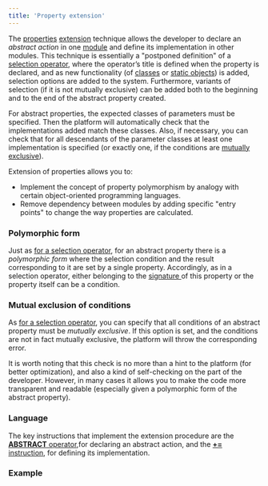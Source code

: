 ```yaml
---
title: 'Property extension'
---
```


The [properties](Properties.md) [extension](Extensions.md) technique allows the developer to declare an *abstract action* in one [module](Modules.md) and define its implementation in other modules. This technique is essentially a "postponed definition" of a [selection operator](Selection_CASE_IF_MULTI_OVERRIDE_EXCLUSIVE_.md), where the operator’s title is defined when the property is declared, and as new functionality (of [classes](Classes.md) or [static objects](Static_objects.md)) is added, selection options are added to the system. Furthermore, variants of selection (if it is not mutually exclusive) can be added both to the beginning and to the end of the abstract property created.

For abstract properties, the expected classes of parameters must be specified. Then the platform will automatically check that the implementations added match these classes. Also, if necessary, you can check that for all descendants of the parameter classes at least one implementation is specified (or exactly one, if the conditions are [mutually exclusive](Selection_CASE_IF_MULTI_OVERRIDE_EXCLUSIVE_.md)).

Extension of properties allows you to:

-   Implement the concept of property polymorphism by analogy with certain object-oriented programming languages.
-   Remove dependency between modules by adding specific "entry points" to change the way properties are calculated.

### Polymorphic form

Just as [for a selection operator](1572905.html#Selection(CASE,IF,MULTI,OVERRIDE,EXCLUSIVE)-poly), for an abstract property there is a *polymorphic form* where the selection condition and the result corresponding to it are set by a single property. Accordingly, as in a selection operator, either belonging to the [signature ](Property_signature_CLASS_.md)of this property or the property itself can be a condition.

### Mutual exclusion of conditions

As [for a selection operator](1572905.html#Selection(CASE,IF,MULTI,OVERRIDE,EXCLUSIVE)-exclusive), you can specify that all conditions of an abstract property must be *mutually exclusive*. If this option is set, and the conditions are not in fact mutually exclusive, the platform will throw the corresponding error.

It is worth noting that this check is no more than a hint to the platform (for better optimization), and also a kind of self-checking on the part of the developer. However, in many cases it allows you to make the code more transparent and readable (especially given a polymorphic form of the abstract property).

### Language

The key instructions that implement the extension procedure are the [**ABSTRACT** operator](ABSTRACT_operator.md),for declaring an abstract action, and the [**+=** instruction](Instruction_+=.md), for defining its implementation.

### Example




